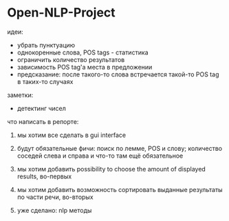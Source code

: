 # Open-NLP-Project
идеи:
- убрать пунктуацию
- однокоренные слова, POS tags - статистика 
- ограничить количество результатов
- зависимость POS tag'a места в предложении
- предсказание: после такого-то слова встречается такой-то POS tag в таких-то случаях

заметки:
- детектинг чисел


что написать в репорте:

1. мы хотим все сделать в gui interface
2. будут обязательные фичи: поиск по лемме, POS и слову; количество соседей слева и справа и что-то там ещё обязательное
3. мы хотим добавить possibility to choose the amount of displayed results, во-первых
4. мы хотим добавить возможность сортировать выданные результаты по части речи, во-вторых

5. уже сделано: nlp методы
